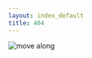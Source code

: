 ```yaml
---
layout: index_default
title: 404
---
```

![move along](http://www.murderati.com/storage/25%20-%20Nothing-to-see-here-move-along.jpg?__SQUARESPACE_CACHEVERSION=1357039578942)